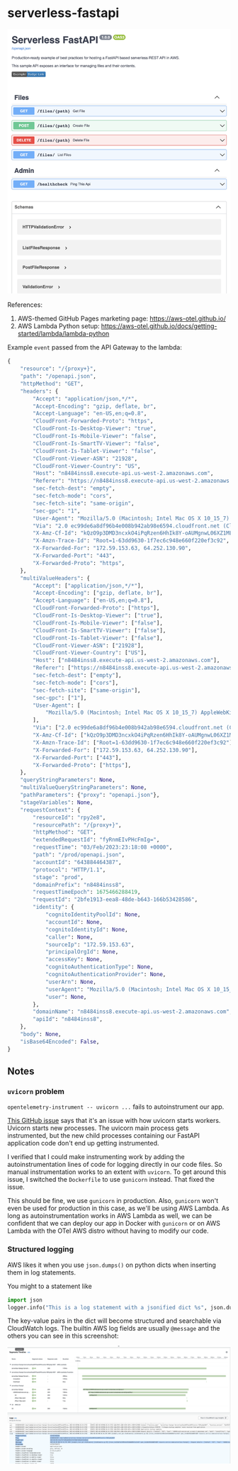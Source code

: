 # serverless-fastapi

![](./docs/openapi.png)

References:

1. AWS-themed GitHub Pages marketing page: https://aws-otel.github.io/
2. AWS Lambda Python setup: https://aws-otel.github.io/docs/getting-started/lambda/lambda-python

Example `event` passed from the API Gateway to the lambda:

```python
{
    "resource": "/{proxy+}",
    "path": "/openapi.json",
    "httpMethod": "GET",
    "headers": {
        "Accept": "application/json,*/*",
        "Accept-Encoding": "gzip, deflate, br",
        "Accept-Language": "en-US,en;q=0.8",
        "CloudFront-Forwarded-Proto": "https",
        "CloudFront-Is-Desktop-Viewer": "true",
        "CloudFront-Is-Mobile-Viewer": "false",
        "CloudFront-Is-SmartTV-Viewer": "false",
        "CloudFront-Is-Tablet-Viewer": "false",
        "CloudFront-Viewer-ASN": "21928",
        "CloudFront-Viewer-Country": "US",
        "Host": "n8484inss8.execute-api.us-west-2.amazonaws.com",
        "Referer": "https://n8484inss8.execute-api.us-west-2.amazonaws.com/prod/",
        "sec-fetch-dest": "empty",
        "sec-fetch-mode": "cors",
        "sec-fetch-site": "same-origin",
        "sec-gpc": "1",
        "User-Agent": "Mozilla/5.0 (Macintosh; Intel Mac OS X 10_15_7) AppleWebKit/537.36 (KHTML, like Gecko) Chrome/109.0.0.0 Safari/537.36",
        "Via": "2.0 ec99de6a8df96b4e008b942ab98e6594.cloudfront.net (CloudFront)",
        "X-Amz-Cf-Id": "kQzO9p3DMD3ncxkO4iPqRzen6HhIk8Y-oAUMgnwL06XZ1MLQMkBMWA==",
        "X-Amzn-Trace-Id": "Root=1-63dd9630-1f7ec6c948e660f220ef3c92",
        "X-Forwarded-For": "172.59.153.63, 64.252.130.90",
        "X-Forwarded-Port": "443",
        "X-Forwarded-Proto": "https",
    },
    "multiValueHeaders": {
        "Accept": ["application/json,*/*"],
        "Accept-Encoding": ["gzip, deflate, br"],
        "Accept-Language": ["en-US,en;q=0.8"],
        "CloudFront-Forwarded-Proto": ["https"],
        "CloudFront-Is-Desktop-Viewer": ["true"],
        "CloudFront-Is-Mobile-Viewer": ["false"],
        "CloudFront-Is-SmartTV-Viewer": ["false"],
        "CloudFront-Is-Tablet-Viewer": ["false"],
        "CloudFront-Viewer-ASN": ["21928"],
        "CloudFront-Viewer-Country": ["US"],
        "Host": ["n8484inss8.execute-api.us-west-2.amazonaws.com"],
        "Referer": ["https://n8484inss8.execute-api.us-west-2.amazonaws.com/prod/"],
        "sec-fetch-dest": ["empty"],
        "sec-fetch-mode": ["cors"],
        "sec-fetch-site": ["same-origin"],
        "sec-gpc": ["1"],
        "User-Agent": [
            "Mozilla/5.0 (Macintosh; Intel Mac OS X 10_15_7) AppleWebKit/537.36 (KHTML, like Gecko) Chrome/109.0.0.0 Safari/537.36"
        ],
        "Via": ["2.0 ec99de6a8df96b4e008b942ab98e6594.cloudfront.net (CloudFront)"],
        "X-Amz-Cf-Id": ["kQzO9p3DMD3ncxkO4iPqRzen6HhIk8Y-oAUMgnwL06XZ1MLQMkBMWA=="],
        "X-Amzn-Trace-Id": ["Root=1-63dd9630-1f7ec6c948e660f220ef3c92"],
        "X-Forwarded-For": ["172.59.153.63, 64.252.130.90"],
        "X-Forwarded-Port": ["443"],
        "X-Forwarded-Proto": ["https"],
    },
    "queryStringParameters": None,
    "multiValueQueryStringParameters": None,
    "pathParameters": {"proxy": "openapi.json"},
    "stageVariables": None,
    "requestContext": {
        "resourceId": "rpy2e8",
        "resourcePath": "/{proxy+}",
        "httpMethod": "GET",
        "extendedRequestId": "fyRnmEIvPHcFmIg=",
        "requestTime": "03/Feb/2023:23:18:08 +0000",
        "path": "/prod/openapi.json",
        "accountId": "643884464387",
        "protocol": "HTTP/1.1",
        "stage": "prod",
        "domainPrefix": "n8484inss8",
        "requestTimeEpoch": 1675466288419,
        "requestId": "2bfe1913-eea8-48de-b643-166b53428586",
        "identity": {
            "cognitoIdentityPoolId": None,
            "accountId": None,
            "cognitoIdentityId": None,
            "caller": None,
            "sourceIp": "172.59.153.63",
            "principalOrgId": None,
            "accessKey": None,
            "cognitoAuthenticationType": None,
            "cognitoAuthenticationProvider": None,
            "userArn": None,
            "userAgent": "Mozilla/5.0 (Macintosh; Intel Mac OS X 10_15_7) AppleWebKit/537.36 (KHTML, like Gecko) Chrome/109.0.0.0 Safari/537.36",
            "user": None,
        },
        "domainName": "n8484inss8.execute-api.us-west-2.amazonaws.com",
        "apiId": "n8484inss8",
    },
    "body": None,
    "isBase64Encoded": False,
}

```

## Notes

### `uvicorn` problem

`opentelemetry-instrument -- uvicorn ...` fails to autoinstrument our app.

[This GitHub issue](https://github.com/open-telemetry/opentelemetry-python-contrib/issues/385) says that it's an issue with how uvicorn starts workers. Uvicorn starts new processes. The uvicorn main
process gets instrumented, but the new child processes containing our FastAPI application code don't end up getting
instrumented.

I verified that I could make instrumenting work by adding the autoinstrumentation lines of code for
logging directly in our code files. So manual instrumentation works to an extent with `uvicorn`. To get around
this issue, I switched the `Dockerfile` to use `gunicorn` instead. That fixed the issue.

This should be fine, we use `gunicorn` in production. Also, `gunicorn` won't even be used for production in this case,
as we'll be using AWS Lambda. As long as autoinstrumentation works in AWS Lambda as well, we can be confident that
we can deploy our app in Docker with `gunicorn` or on AWS Lambda with the OTel AWS distro without having to modify
our code.

### Structured logging

AWS likes it when you use `json.dumps()` on python dicts when inserting them in log statements.

You might to a statement like

```python
import json
logger.info("This is a log statement with a jsonified dict %s", json.dumps({"key": "value"}))
```

The key-value pairs in the dict will become structured and searchable via CloudWatch logs.
The builtin AWS log fields are usually `@message` and the others you can see in this screenshot:

![xray](./docs/correlated-logs.png)
